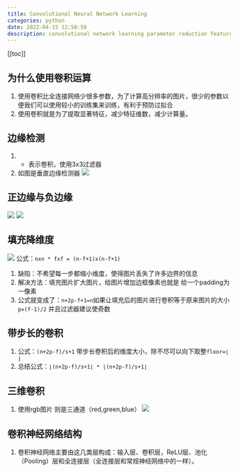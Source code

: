 ```yaml
---
title: Convolutional Neural Network Learning
categories: python
date: 2022-04-15 12:50:59
description: convolutional network learning parameter reduction feature extraction edge detection filling step size 3 d convolution rgb processing network structure including convolution re lu pooling and fully connected layers
---
```


[[toc]]

## 为什么使用卷积运算

1. 使用卷积比全连接网络少很多参数，为了计算高分辨率的图片，很少的参数以便我们可以使用较小的训练集来训练，有利于预防过拟合
2. 使用卷积就是为了提取显著特征，减少特征维数，减少计算量。

## 边缘检测

1. - 表示卷积，使用3x3过滤器
2. 如图是垂直边缘检测器
   ![](https://cloud.mr90.top/hexo/4/20220415102757.png)

## 正边缘与负边缘

![](https://cloud.mr90.top/hexo/4/20220415103726.png)
![](https://cloud.mr90.top/hexo/4/20220415104101.png)

## 填充降维度

![](https://cloud.mr90.top/hexo/4/20220415104949.png)
公式：`nxn * fxf = (n-f+1)x(n-f+1)`

1. 缺陷：不希望每一步都缩小维度，使得图片丢失了许多边界的信息
2. 解决方法：填充图片扩大图片，给图片增加边框像素也就是 给一个padding为一像素
3. 公式就变成了：`n+2p-f+1=n`如果让填充后的图片进行卷积等于原来图片的大小 `p=(f-1)/2` 并且过滤器建议使奇数

## 带步长的卷积

1. 公式：`(n+2p-f)/s+1` 带步长卷积后的维度大小，除不尽可以向下取整`floor=⌊ ⌋`
2. 总结公式：`⌊(n+2p-f)/s+1⌋ * ⌊(n+2p-f)/s+1⌋`

## 三维卷积

1. 使用rgb图片 则是三通道（red,green,blue）
   ![](https://cloud.mr90.top/hexo/4/20220415111153.png)

## 卷积神经网络结构

1. 卷积神经网络主要由这几类层构成：输入层、卷积层，ReLU层、池化（Pooling）层和全连接层（全连接层和常规神经网络中的一样）。
